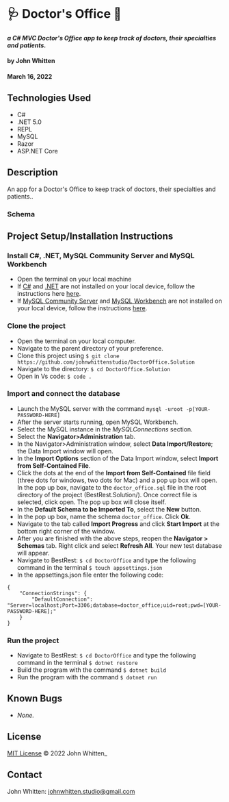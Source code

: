 # **🩺  Doctor's Office 🔬**

#### _a C# MVC Doctor's Office app to keep track of doctors, their specialties and patients._

#### by **John Whitten**

#### March 16, 2022

## Technologies Used

- C#
- .NET 5.0
- REPL
- MySQL
- Razor
- ASP.NET Core

## Description

An app for a Doctor's Office to keep track of doctors, their specialties and patients..

### Schema

<!-- ![Schema](./DoctorOffice/wwwroot/img/schema1.png) -->

## Project Setup/Installation Instructions

### Install C#, .NET, MySQL Community Server and MySQL Workbench

- Open the terminal on your local machine
- If [C#](https://docs.microsoft.com/en-us/dotnet/csharp/) and [.NET](https://docs.microsoft.com/en-us/dotnet/) are not installed on your local device, follow the instructions here [here](https://www.learnhowtoprogram.com/c-and-net-part-time/getting-started-with-c/installing-c-and-net).
- If [MySQL Community Server](https://dev.mysql.com/downloads/mysql/) and [MySQL Workbench](https://www.mysql.com/products/workbench/) are not installed on your local device, follow the instructions [here](https://www.learnhowtoprogram.com/c-and-net-part-time/getting-started-with-c/installing-and-configuring-mysql).

### Clone the project

- Open the terminal on your local computer.
- Navigate to the parent directory of your preference.
- Clone this project using `$ git clone https://github.com/johnwhittenstudio/DoctorOffice.Solution`
- Navigate to the directory: `$ cd DoctorOffice.Solution`
- Open in Vs code: `$ code .`

### Import and connect the database

- Launch the MySQL server with the command `mysql -uroot -p[YOUR-PASSWORD-HERE]`
- After the server starts running, open MySQL Workbench.
- Select the MySQL instance in the _MySQLConnections_ section.
- Select the **Navigator>Administration** tab.
- In the Navigator>Administration window, select **Data Import/Restore**; the Data Import window will open.
- In the **Import Options** section of the Data Import window, select **Import from Self-Contained File**.
- Click the dots at the end of the **Import from Self-Contained** file field (three dots for windows, two dots for Mac) and a pop up box will open. In the pop up box, navigate to the `doctor_office.sql` file in the root directory of the project (BestRest.Solution/). Once correct file is selected, click open. The pop up box will close itself.
- In the **Default Schema to be Imported To**, select the **New** button.
- In the pop up box, name the schema `doctor_office`. Click **Ok**.
- Navigate to the tab called **Import Progress** and click **Start Import** at the bottom right corner of the window.
- After you are finished with the above steps, reopen the **Navigator > Schemas** tab. Right click and select **Refresh All**. Your new test database will appear.
- Navigate to BestRest: `$ cd DoctorOffice` and type the following command in the terminal `$ touch appsettings.json`
- In the appsettings.json file enter the following code:

```
{
    "ConnectionStrings": {
        "DefaultConnection": "Server=localhost;Port=3306;database=doctor_office;uid=root;pwd=[YOUR-PASSWORD-HERE];"
    }
}
```

### Run the project

- Navigate to BestRest: `$ cd DoctorOffice` and type the following command in the terminal `$ dotnet restore`
- Build the program with the command `$ dotnet build`
- Run the program with the command `$ dotnet run`

## Known Bugs

- _None._

## License

[MIT License](https://opensource.org/licenses/MIT) © 2022 John Whitten_

## Contact
John Whitten: [johnwhitten.studio@gmail.com](mailto:johnwhitten.studio@gmail.com)
